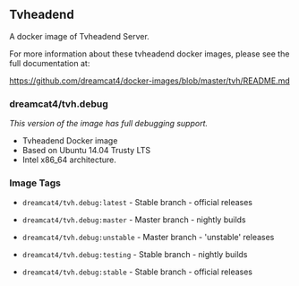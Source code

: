 ## Tvheadend

A docker image of Tvheadend Server.

For more information about these tvheadend docker images, please see the full documentation at:

https://github.com/dreamcat4/docker-images/blob/master/tvh/README.md


### dreamcat4/tvh.debug

*This version of the image has full debugging support.*

* Tvheadend Docker image
* Based on Ubuntu 14.04 Trusty LTS
* Intel x86_64 architecture.


### Image Tags

* `dreamcat4/tvh.debug:latest` - Stable branch - official releases

* `dreamcat4/tvh.debug:master` - Master branch - nightly builds

* `dreamcat4/tvh.debug:unstable` - Master branch - 'unstable' releases

* `dreamcat4/tvh.debug:testing` - Stable branch - nightly builds

* `dreamcat4/tvh.debug:stable` - Stable branch - official releases


